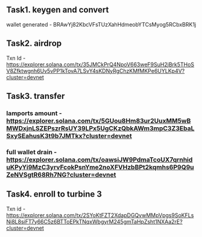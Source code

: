 ## Task1. keygen and convert 
wallet generated - BRAwYj82KbcVFsTUzXahHdmeobYTCsMyog5RCbxBRK1j
## Task2. airdrop 
Txn Id -  https://explorer.solana.com/tx/35JMCkPrQ4NpoV663weF9SuH2jBrk5THoSV8Zfktwgnh6Uv5vPP1kTovA7LSvY4sKDNyRgChzKMfMKPe6UYLKp4V?cluster=devnet
## Task3. transfer 
### lamports amount - https://explorer.solana.com/tx/5GUou8Hm83ur2UuxMM5wBMWDxjnLSZEPszrRsUY39LPx5UgCKzQbkAWm3mpC3Z3EbaLSxySEahusK3t9b7JMTkx?cluster=devnet
### full wallet drain - https://explorer.solana.com/tx/oawsiJW9PdmaTcoUX7qrnhiduKPyYi9MzC3yrvFcokPsnYme2noXFVHzbBPt2kqmhs6P9Q9uZeNVSgtR68Rh7NG?cluster=devnet
## Task4. enroll to turbine 3 
Txn id - https://explorer.solana.com/tx/2SYoKtFZT2XdapDGQvwMMpVpgs9SoKFLsNi8L8siFT7y66C5z6BTToEPkTNqxWbgyrM245gmTaHpZsht1NXAa2rE?cluster=devnet
